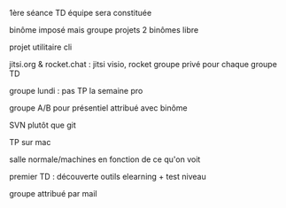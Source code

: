 1ère séance TD équipe sera constituée

binôme imposé mais groupe projets 2 binômes libre

projet utilitaire cli

jitsi.org & rocket.chat : jitsi visio, rocket groupe privé pour chaque groupe TD

groupe lundi : pas TP la semaine pro

groupe A/B pour présentiel attribué avec binôme

SVN plutôt que git

TP sur mac

salle normale/machines en fonction de ce qu'on voit

premier TD : découverte outils elearning + test niveau

groupe attribué par mail


